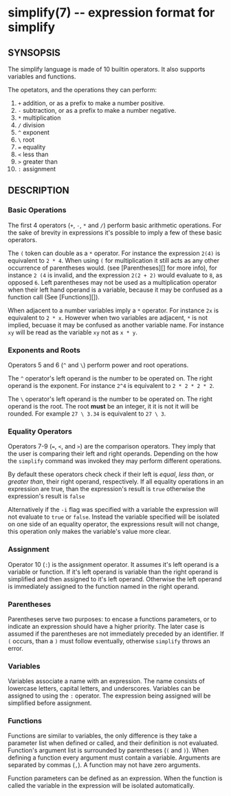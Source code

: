 simplify(7) -- expression format for simplify
=============================================

## SYNSOPSIS

The simplify language is made of 10 builtin operators. It also supports variables and functions.

The opetators, and the operations they can perform:

1. `+` addition, or as a prefix to make a number positive.
2. `-` subtraction, or as a prefix to make a number negative.
3. `*` multiplication
4. `/` division
5. `^` exponent
6. `\` root
7. `=` equality
8. `<` less than
9. `>` greater than
10. `:` assignment

## DESCRIPTION

### Basic Operations

The first 4 operators (`+`, `-`, `*` and `/`) perform basic arithmetic operations.
For the sake of brevity in expressions it's possible to imply a few of these basic operators.

The `(` token can double as a `*` operator. For instance the expression `2(4)` is equivalent to `2 * 4`.
When using `(` for multiplication it still acts as any other occurrence of parentheses would. (see [Parentheses][] for more info),
for instance `2 (4` is invalid, and the expression `2(2 + 2)` would evaluate to `8`, as opposed `6`.
Left parentheses may not be used as a multiplication operator when their left hand operand is a variable, because it may be confused as a
function call (See [Functions][]).

When adjacent to a number variables imply a `*` operator. For instance `2x` is equivalent to `2 * x`.
However when two variables are adjacent, `*` is not implied, becuase it may be confused as another variable name.
For instance `xy` will be read as the variable `xy` not as `x * y`.

### Exponents and Roots

Operators 5 and 6 (`^` and `\`) perform power and root operations.

The `^` operator's left operand is the number to be operated on. The right operand
is the exponent. For instance `2^4` is equivalent to `2 * 2 * 2 * 2`.

The `\` operator's left operand is the number to be operated on. The right operand
is the root. The root __must__ be an integer, it it is not it will be rounded.
For example `27 \ 3.34` is equivalent to `27 \ 3`.

### Equality Operators

Operators 7-9 (`=`, `<`, and `>`) are the comparison operators. They imply
that the user is comparing their left and right operands. Depending on the
how the `simplify` command was invoked they may perform different operations.

By default these operators check check if their left is
_equal_, _less than_, or _greater than_, their right operand, respectively.
If all equality operations in an expression are true, than the expression's result
is `true` otherwise the expression's result is `false`

Alternatively if the `-i` flag was specified with a variable the expression will not
evaluate to `true` or `false`. Instead the variable specified will be isolated on one side
of an equality operator, the expressions result will not change, this operation only makes the
variable's value more clear.

### Assignment

Operator 10 (`:`) is the assignment operator. It assumes it's left operand is a variable or function.
If it's left operand is variable than the right operand is simplified and then assigned to it's left operand.
Otherwise the left operand is immediately assigned to the function named in the right operand.

### Parentheses

Parentheses serve two purposes: to encase a functions parameters, or to indicate an expression should have a higher
priority. The later case is assumed if the parentheses are not immediately preceded by an identifier. If `(` occurs,
than a `)` must follow eventually, otherwise `simplify` throws an error.

### Variables

Variables associate a name with an expression. The name consists of lowercase letters, capital letters, and underscores.
Variables can be assigned to using the `:` operator. The expression being assigned will be simplified before assignment.

### Functions

Functions are similar to variables, the only difference is they take a parameter list when defined or called, and their definition
is not evaluated. Function's argument list is surrounded by parentheses (`(` and `)`). When defining a function every argument must
contain a variable. Arguments are separated by commas (`,`). A function may not have zero arguments.

Function parameters can be defined as an expression. When the function is called the variable in the expression will be isolated
automatically.